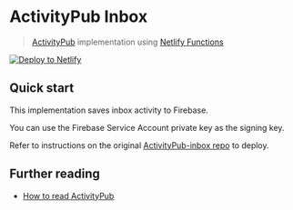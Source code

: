 # ActivityPub Inbox

> [ActivityPub](https://activitypub.rocks/) implementation using [Netlify Functions](https://functions.netlify.com/)

[![Deploy to Netlify](https://www.netlify.com/img/deploy/button.svg)](https://app.netlify.com/start/deploy?repository=https://github.com/randName/ap-inbox)

## Quick start

This implementation saves inbox activity to Firebase.

You can use the Firebase Service Account private key as the signing key.

Refer to instructions on the original [ActivityPub-inbox repo](https://github.com/musakui/ActivityPub-inbox) to deploy.

## Further reading

- [How to read ActivityPub](https://tinysubversions.com/notes/reading-activitypub/)
